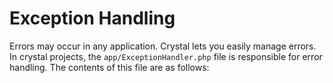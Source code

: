 # Exception Handling
Errors may occur in any application. Crystal lets you easily manage errors.
In crystal projects, the `app/ExceptionHandler.php` file is responsible for error handling. The contents of this file are as follows: